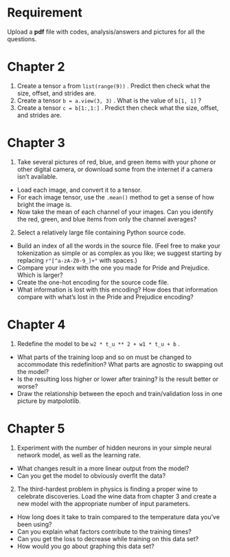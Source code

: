 # Requirement

Upload a **pdf** file with codes, analysis/answers and pictures for all the questions.

# Chapter 2
1. Create a tensor `a` from `list(range(9))` . Predict then check what the size, offset, and strides are.
2. Create a tensor `b = a.view(3, 3)` . What is the value of `b[1, 1]` ?
3. Create a tensor `c = b[1:,1:]` . Predict then check what the size, offset, and strides are.

# Chapter 3
1. Take several pictures of red, blue, and green items with your phone or other digital camera, or download some from the internet if a camera isn’t available.
- Load each image, and convert it to a tensor.
- For each image tensor, use the `.mean()` method to get a sense of how bright the image is.
- Now take the mean of each channel of your images. Can you identify the red, green, and blue items from only the channel averages?

2. Select a relatively large file containing Python source code.
- Build an index of all the words in the source file. (Feel free to make your tokenization as simple or as complex as you like; we suggest starting by replacing `r"[^a-zA-Z0-9_]+"` with spaces.)
- Compare your index with the one you made for Pride and Prejudice. Which is larger?
- Create the one-hot encoding for the source code file.
- What information is lost with this encoding? How does that information compare with what’s lost in the Pride and Prejudice encoding?

# Chapter 4

1. Redefine the model to be `w2 * t_u ** 2 + w1 * t_u + b` .
- What parts of the training loop and so on must be changed to accommodate this redefinition? What parts are agnostic to swapping out the model?
- Is the resulting loss higher or lower after training? Is the result better or worse?
- Draw the relationship between the epoch and train/validation loss in one picture by matpolotlib.

# Chapter 5

1. Experiment with the number of hidden neurons in your simple neural network model, as well as the learning rate.
- What changes result in a more linear output from the model?
- Can you get the model to obviously overfit the data?

2. The third-hardest problem in physics is finding a proper wine to celebrate discoveries. Load the wine data from chapter 3 and create a new model with the appropriate number of input parameters.
- How long does it take to train compared to the temperature data you’ve been using?
- Can you explain what factors contribute to the training times?
- Can you get the loss to decrease while training on this data set?
- How would you go about graphing this data set?
